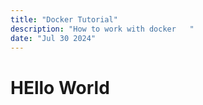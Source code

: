 ```yaml
---
title: "Docker Tutorial"
description: "How to work with docker   "
date: "Jul 30 2024"
---
```


# HEllo World
